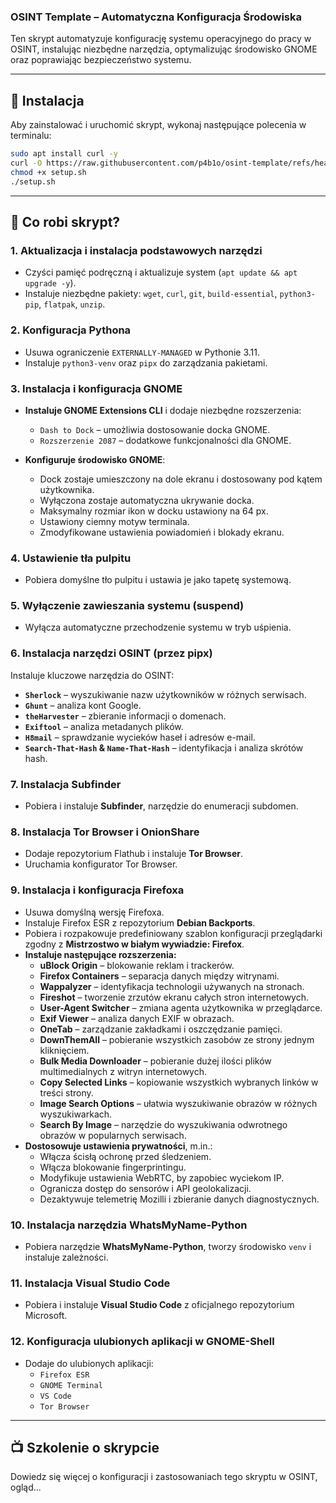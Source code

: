 ### **OSINT Template – Automatyczna Konfiguracja Środowiska**  

Ten skrypt automatyzuje konfigurację systemu operacyjnego do pracy w OSINT, instalując niezbędne narzędzia, optymalizując środowisko GNOME oraz poprawiając bezpieczeństwo systemu.  

---

## **📌 Instalacja**  

Aby zainstalować i uruchomić skrypt, wykonaj następujące polecenia w terminalu:  

```bash
sudo apt install curl -y
curl -O https://raw.githubusercontent.com/p4b1o/osint-template/refs/heads/main/setup.sh
chmod +x setup.sh
./setup.sh
```

---

## **🔧 Co robi skrypt?**  

### **1. Aktualizacja i instalacja podstawowych narzędzi**  

- Czyści pamięć podręczną i aktualizuje system (`apt update && apt upgrade -y`).  
- Instaluje niezbędne pakiety: `wget`, `curl`, `git`, `build-essential`, `python3-pip`, `flatpak`, `unzip`.  

### **2. Konfiguracja Pythona**  

- Usuwa ograniczenie `EXTERNALLY-MANAGED` w Pythonie 3.11.  
- Instaluje `python3-venv` oraz `pipx` do zarządzania pakietami.  

### **3. Instalacja i konfiguracja GNOME**  

- **Instaluje GNOME Extensions CLI** i dodaje niezbędne rozszerzenia:  
  - `Dash to Dock` – umożliwia dostosowanie docka GNOME.  
  - `Rozszerzenie 2087` – dodatkowe funkcjonalności dla GNOME.  

- **Konfiguruje środowisko GNOME**:  
  - Dock zostaje umieszczony na dole ekranu i dostosowany pod kątem użytkownika.  
  - Wyłączona zostaje automatyczna ukrywanie docka.  
  - Maksymalny rozmiar ikon w docku ustawiony na 64 px.  
  - Ustawiony ciemny motyw terminala.  
  - Zmodyfikowane ustawienia powiadomień i blokady ekranu.  

### **4. Ustawienie tła pulpitu**  

- Pobiera domyślne tło pulpitu i ustawia je jako tapetę systemową.  

### **5. Wyłączenie zawieszania systemu (suspend)**  

- Wyłącza automatyczne przechodzenie systemu w tryb uśpienia.  

### **6. Instalacja narzędzi OSINT (przez pipx)**  

Instaluje kluczowe narzędzia do OSINT:  

- **`Sherlock`** – wyszukiwanie nazw użytkowników w różnych serwisach.  
- **`Ghunt`** – analiza kont Google.  
- **`theHarvester`** – zbieranie informacji o domenach.  
- **`Exiftool`** – analiza metadanych plików.  
- **`H8mail`** – sprawdzanie wycieków haseł i adresów e-mail.  
- **`Search-That-Hash` & `Name-That-Hash`** – identyfikacja i analiza skrótów hash.  

### **7. Instalacja Subfinder**  

- Pobiera i instaluje **Subfinder**, narzędzie do enumeracji subdomen.  

### **8. Instalacja Tor Browser i OnionShare**  

- Dodaje repozytorium Flathub i instaluje **Tor Browser**.
- Uruchamia konfigurator Tor Browser.  

### **9. Instalacja i konfiguracja Firefoxa**  

- Usuwa domyślną wersję Firefoxa.  
- Instaluje Firefox ESR z repozytorium **Debian Backports**.  
- Pobiera i rozpakowuje predefiniowany szablon konfiguracji przeglądarki zgodny z **Mistrzostwo w białym wywiadzie: Firefox**.  
- **Instaluje następujące rozszerzenia:**  
  - **uBlock Origin** – blokowanie reklam i trackerów.  
  - **Firefox Containers** – separacja danych między witrynami.  
  - **Wappalyzer** – identyfikacja technologii używanych na stronach.  
  - **Fireshot** – tworzenie zrzutów ekranu całych stron internetowych.  
  - **User-Agent Switcher** – zmiana agenta użytkownika w przeglądarce.  
  - **Exif Viewer** – analiza danych EXIF w obrazach.  
  - **OneTab** – zarządzanie zakładkami i oszczędzanie pamięci.  
  - **DownThemAll** – pobieranie wszystkich zasobów ze strony jednym kliknięciem.  
  - **Bulk Media Downloader** – pobieranie dużej ilości plików multimedialnych z witryn internetowych.  
  - **Copy Selected Links** – kopiowanie wszystkich wybranych linków w treści strony.  
  - **Image Search Options** – ułatwia wyszukiwanie obrazów w różnych wyszukiwarkach.  
  - **Search By Image** – narzędzie do wyszukiwania odwrotnego obrazów w popularnych serwisach.  
- **Dostosowuje ustawienia prywatności**, m.in.:  
  - Włącza ścisłą ochronę przed śledzeniem.  
  - Włącza blokowanie fingerprintingu.  
  - Modyfikuje ustawienia WebRTC, by zapobiec wyciekom IP.  
  - Ogranicza dostęp do sensorów i API geolokalizacji.  
  - Dezaktywuje telemetrię Mozilli i zbieranie danych diagnostycznych.  

### **10. Instalacja narzędzia WhatsMyName-Python**  

- Pobiera narzędzie **WhatsMyName-Python**, tworzy środowisko `venv` i instaluje zależności.  

### **11. Instalacja Visual Studio Code**  

- Pobiera i instaluje **Visual Studio Code** z oficjalnego repozytorium Microsoft.  

### **12. Konfiguracja ulubionych aplikacji w GNOME-Shell**  

- Dodaje do ulubionych aplikacji:  
  - `Firefox ESR`  
  - `GNOME Terminal`  
  - `VS Code`  
  - `Tor Browser`  

---

## **📺 Szkolenie o skrypcie**  

Dowiedz się więcej o konfiguracji i zastosowaniach tego skryptu w OSINT, ogląd...

